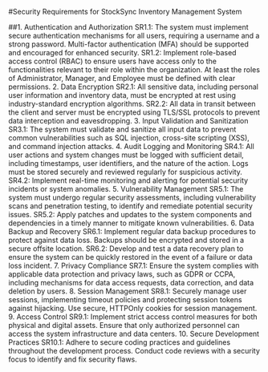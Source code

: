 #Security Requirements for StockSync Inventory Management System

##1. Authentication and Authorization
SR1.1: The system must implement secure authentication mechanisms for all users, requiring a username and a strong password. Multi-factor authentication (MFA) should be supported and encouraged for enhanced security.
SR1.2: Implement role-based access control (RBAC) to ensure users have access only to the functionalities relevant to their role within the organization. At least the roles of Administrator, Manager, and Employee must be defined with clear permissions.
2. Data Encryption
SR2.1: All sensitive data, including personal user information and inventory data, must be encrypted at rest using industry-standard encryption algorithms.
SR2.2: All data in transit between the client and server must be encrypted using TLS/SSL protocols to prevent data interception and eavesdropping.
3. Input Validation and Sanitization
SR3.1: The system must validate and sanitize all input data to prevent common vulnerabilities such as SQL injection, cross-site scripting (XSS), and command injection attacks.
4. Audit Logging and Monitoring
SR4.1: All user actions and system changes must be logged with sufficient detail, including timestamps, user identifiers, and the nature of the action. Logs must be stored securely and reviewed regularly for suspicious activity.
SR4.2: Implement real-time monitoring and alerting for potential security incidents or system anomalies.
5. Vulnerability Management
SR5.1: The system must undergo regular security assessments, including vulnerability scans and penetration testing, to identify and remediate potential security issues.
SR5.2: Apply patches and updates to the system components and dependencies in a timely manner to mitigate known vulnerabilities.
6. Data Backup and Recovery
SR6.1: Implement regular data backup procedures to protect against data loss. Backups should be encrypted and stored in a secure offsite location.
SR6.2: Develop and test a data recovery plan to ensure the system can be quickly restored in the event of a failure or data loss incident.
7. Privacy Compliance
SR7.1: Ensure the system complies with applicable data protection and privacy laws, such as GDPR or CCPA, including mechanisms for data access requests, data correction, and data deletion by users.
8. Session Management
SR8.1: Securely manage user sessions, implementing timeout policies and protecting session tokens against hijacking. Use secure, HTTPOnly cookies for session management.
9. Access Control
SR9.1: Implement strict access control measures for both physical and digital assets. Ensure that only authorized personnel can access the system infrastructure and data centers.
10. Secure Development Practices
SR10.1: Adhere to secure coding practices and guidelines throughout the development process. Conduct code reviews with a security focus to identify and fix security flaws.

